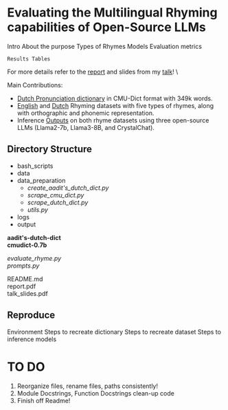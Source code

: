 # Evaluating the Multilingual Rhyming capabilities of Open-Source LLMs

Intro About the purpose
    Types of Rhymes
    Models
    Evaluation metrics

    Results Tables

For more details refer to the [report]([url](https://github.com/Aadit3003/llm-rhyme/blob/85faec464d38443517b90497e032cf2f9bb28e9a/report.pdf)) and slides from my [talk](https://github.com/Aadit3003/llm-rhyme/blob/85faec464d38443517b90497e032cf2f9bb28e9a/talk_slides.pdf)! \

Main Contributions:
* [Dutch Pronunciation dictionary](https://github.com/Aadit3003/llm-rhyme/blob/85faec464d38443517b90497e032cf2f9bb28e9a/aadit's-dutch-dict) in CMU-Dict format with 349k words.
* [English]([url](https://github.com/Aadit3003/llm-rhyme/tree/85faec464d38443517b90497e032cf2f9bb28e9a/data/english)) and [Dutch]([url](https://github.com/Aadit3003/llm-rhyme/tree/85faec464d38443517b90497e032cf2f9bb28e9a/data/dutch)) Rhyming datasets with five types of rhymes, along with orthographic and phonemic representation.
* Inference [Outputs](https://github.com/Aadit3003/llm-rhyme/tree/85faec464d38443517b90497e032cf2f9bb28e9a/output) on both rhyme datasets using three open-source LLMs (Llama2-7b, Llama3-8B, and CrystalChat).


## Directory Structure
* bash_scripts
* data
* data_preparation
    * _create_aadit's_dutch_dict.py_
    * _scrape_cmu_dict.py_
    * _scrape_dutch_dict.py_
    * _utils.py_
* logs
* output

**aadit's-dutch-dict** \
**cmudict-0.7b**

_evaluate_rhyme.py_ \
_prompts.py_ 

README.md \
report.pdf \
talk_slides.pdf 

## Reproduce
Environment
Steps to recreate dictionary
Steps to recreate dataset
Steps to inference models





# TO DO
1. Reorganize files, rename files, paths consistently!
2. Module Docstrings, Function Docstrings clean-up code
3. Finish off Readme!
